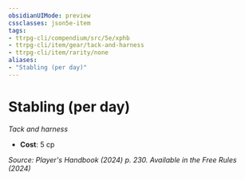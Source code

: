 ```yaml
---
obsidianUIMode: preview
cssclasses: json5e-item
tags:
- ttrpg-cli/compendium/src/5e/xphb
- ttrpg-cli/item/gear/tack-and-harness
- ttrpg-cli/item/rarity/none
aliases: 
- "Stabling (per day)"
---
```

# Stabling (per day)
*Tack and harness*  


- **Cost**: 5 cp

*Source: Player's Handbook (2024) p. 230. Available in the Free Rules (2024)*